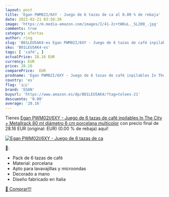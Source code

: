 ```yaml
---
layout: post
title: 'Egan PWM02I/6XY - Juego de 6 tazas de ca al 0.00 % de rebaja'
date: 2021-02-21 03:50:30
image: 'https://m.media-amazon.com/images/I/41-2c+tWOuL._SL200_.jpg'
comments: true
category: ofertas
author: ring
slug: 'B01LEU5AK4-es Egan PWM02I/6XY - Juego de 6 tazas de café inpilables In...'
sku: 'B01LEU5AK4-es'
tags: [ 'café', ]
actualPrice: 28.16 EUR
currency: EUR
price: 28.16
comparePrice:  EUR
prodname: 'Egan PWM02I/6XY - Juego de 6 tazas de café inpilables In The City + Metallrack  80 ml  diámetro 6 cm  porcelana  multicolor'
country: 'es'
flag: '🇪🇸'
brand: 'EGAN'
buyurl: 'https://www.amazon.es/dp/B01LEU5AK4/?tag=tolees-21'
descuento: '0.00'
average: '28.16'
---
```


Tienes [Egan PWM02I/6XY - Juego de 6 tazas de café inpilables In The City + Metallrack  80 ml  diámetro 6 cm  porcelana  multicolor](https://www.amazon.es/dp/B01LEU5AK4/?tag=tolees-21) con precio final de  28.16 EUR (original:  EUR) (0.00 %  de rebaja) aqui!

[![Egan PWM02I/6XY - Juego de 6 tazas de ca](https://m.media-amazon.com/images/I/41-2c+tWOuL._SL200_.jpg)](https://www.amazon.es/dp/B01LEU5AK4/?tag=tolees-21)

🔎:

- Pack de 6 tazas de café
- Material: porcelana
- Apto para lavavajillas y microondas
- Decorado a mano
- Diseño fabricado en Italia

[🛒 Comprar!!!](https://www.amazon.es/dp/B01LEU5AK4/?tag=tolees-21)
